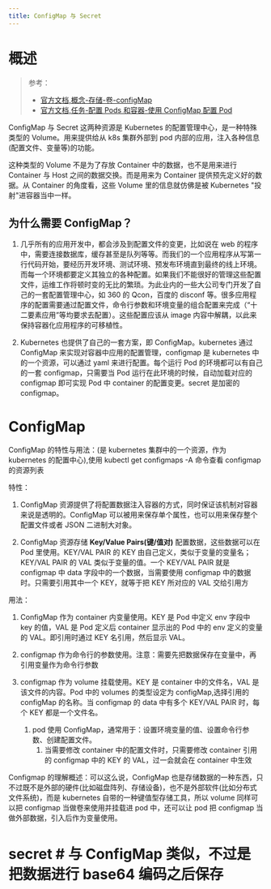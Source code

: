 ```yaml
---
title: ConfigMap 与 Secret
---
```


# 概述

> 参考：
>
> - [官方文档,概念-存储-卷-configMap](https://kubernetes.io/zh/docs/concepts/storage/volumes/#configmap)
> - [官方文档,任务-配置 Pods 和容器-使用 ConfigMap 配置 Pod](https://kubernetes.io/zh/docs/tasks/configure-pod-container/configure-pod-configmap/)

ConfigMap 与 Secret 这两种资源是 Kubernetes 的配置管理中心，是一种特殊类型的 Volume。用来提供给从 k8s 集群外部到 pod 内部的应用，注入各种信息(配置文件、变量等)的功能。

这种类型的 Volume 不是为了存放 Container 中的数据，也不是用来进行 Container 与 Host 之间的数据交换。而是用来为 Container 提供预先定义好的数据。从 Container 的角度看，这些 Volume 里的信息就仿佛是被 Kubernetes "投射"进容器当中一样。

## 为什么需要 ConfigMap？

1. 几乎所有的应用开发中，都会涉及到配置文件的变更，比如说在 web 的程序中，需要连接数据库，缓存甚至是队列等等。而我们的一个应用程序从写第一行代码开始，要经历开发环境、测试环境、预发布环境直到最终的线上环境。而每一个环境都要定义其独立的各种配置。如果我们不能很好的管理这些配置文件，运维工作将顿时变的无比的繁琐。为此业内的一些大公司专门开发了自己的一套配置管理中心，如 360 的 Qcon，百度的 disconf 等。很多应用程序的配置需要通过配置文件，命令行参数和环境变量的组合配置来完成（“十二要素应用”等均要求去配置）。这些配置应该从 image 内容中解耦，以此来保持容器化应用程序的可移植性。

2. Kubernetes 也提供了自己的一套方案，即 ConfigMap。kubernetes 通过 ConfigMap 来实现对容器中应用的配置管理，configmap 是 kubernetes 中的一个资源，可以通过 yaml 来进行配置。每个运行 Pod 的环境都可以有自己的一套 configmap，只需要当 Pod 运行在此环境的时候，自动加载对应的 configmap 即可实现 Pod 中 container 的配置变更。secret 是加密的 configmap。

# ConfigMap

ConfigMap 的特性与用法：(是 kubernetes 集群中的一个资源，作为 kubernetes 的配置中心),使用 kubectl get configmaps -A 命令查看 configmap 的资源列表

特性：

1. ConfigMap 资源提供了将配置数据注入容器的方式，同时保证该机制对容器来说是透明的。ConfigMap 可以被用来保存单个属性，也可以用来保存整个配置文件或者 JSON 二进制大对象。

2. ConfigMap 资源存储 **Key/Value Pairs(键/值对)** 配置数据，这些数据可以在 Pod 里使用。KEY/VAL PAIR 的 KEY 由自己定义，类似于变量的变量名；KEY/VAL PAIR 的 VAL 类似于变量的值。一个 KEY/VAL PAIR 就是 configmap 中 data 字段中的一个数据，当需要使用 configmap 中的数据时。只需要引用其中一个 KEY，就等于把 KEY 所对应的 VAL 交给引用方

用法：

1. ConfigMap 作为 container 内变量使用。KEY 是 Pod 中定义 env 字段中 key 的值，VAL 是 Pod 定义后 container 显示出的 Pod 中的 env 定义的变量的 VAL。即引用时通过 KEY 名引用，然后显示 VAL。

2. configmap 作为命令行的参数使用。注意：需要先把数据保存在变量中，再引用变量作为命令行参数

3. configmap 作为 volume 挂载使用。KEY 是 container 中的文件名，VAL 是该文件的内容。Pod 中的 volumes 的类型设定为 configMap,选择引用的 configMap 的名称。当 configmap 的 data 中有多个 KEY/VAL PAIR 时，每个 KEY 都是一个文件名。

   1. pod 使用 ConfigMap，通常用于：设置环境变量的值、设置命令行参数、创建配置文件。
      1. 当需要修改 container 中的配置文件时，只需要修改 container 引用的 configmap 中的 KEY 的 VAL，过一会就会在 container 中生效

Configmap 的理解概述：可以这么说，ConfigMap 也是存储数据的一种东西，只不过既不是外部的硬件(比如磁盘阵列、存储设备)，也不是外部软件(比如分布式文件系统)，而是 kubernetes 自带的一种键值型存储工具，所以 volume 同样可以把 configmap 当做卷来使用并挂载进 pod 中，还可以让 pod 把 configmap 当做外部数据，引入后作为变量使用。

# secret # 与 ConfigMap 类似，不过是把数据进行 base64 编码之后保存
